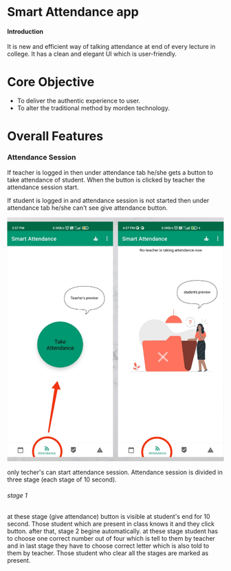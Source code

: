 # Smart Attendance app
#### Introduction
It is new and efficient way of talking attendance at end of every lecture in college.
It has a clean and elegant UI which is user-friendly.
# Core Objective
- To deliver the authentic experience to user.
- To alter the traditional method by morden technology.

# Overall Features
### Attendance Session 
If teacher is logged in then under attendance tab he/she gets a button to take attendance of student. When the button is clicked by teacher the attendance session start.

If student is logged in and attendance session is not started then under attendance tab he/she can't see give attendance button.

![](images/screen_shot_1.png)

only techer's can start attendance session.  Attendance session is divided in three stage (each stage of 10 second).
###### stage 1
at these stage (give attendance) button is visible at student's end for 10 second. Those student which are present in class knows it and they click button.
after that, stage 2 begine automatically. at these stage student has to choose one correct number out of four which is tell to them by teacher and in last stage they have to choose correct letter which is also told to them by teacher. Those student who clear all the stages are marked as present.




